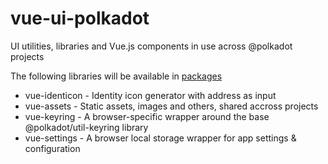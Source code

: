 # vue-ui-polkadot
UI utilities, libraries and Vue.js components in use across @polkadot projects

The following libraries will be available in [packages](tree/master/packages/vue-keyring)
* vue-identicon - Identity icon generator with address as input
* vue-assets - Static assets, images and others, shared accross projects
* vue-keyring - A browser-specific wrapper around the base @polkadot/util-keyring library
* vue-settings - A browser local storage wrapper for app settings & configuration
